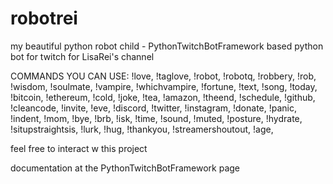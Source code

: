 # robotrei
my beautiful python robot child - PythonTwitchBotFramework based python bot for twitch for LisaRei's channel

COMMANDS YOU CAN USE: !love, !taglove, !robot, !robotq, !robbery, !rob, !wisdom, !soulmate, !vampire, !whichvampire, !fortune, !text, !song, !today, !bitcoin, !ethereum, !cold, !joke, !tea, !amazon, !theend, !schedule, !github, !cleancode, !invite, !eve, !discord, !twitter, !instagram, !donate, !panic, !indent, !mom, !bye, !brb, !isk, !time, !sound, !muted, !posture, !hydrate, !situpstraightsis, !lurk, !hug, !thankyou, !streamershoutout, !age,


feel free to interact w this project

documentation at the PythonTwitchBotFramework page
